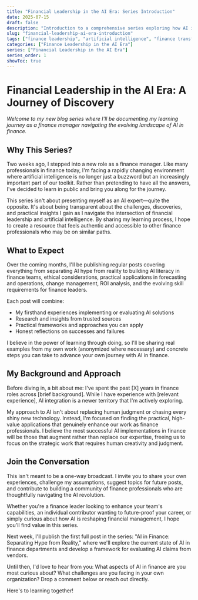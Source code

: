 ```yaml
---
title: "Financial Leadership in the AI Era: Series Introduction"
date: 2025-07-15
draft: false
description: "Introduction to a comprehensive series exploring how AI is transforming finance leadership and providing practical guidance for finance professionals."
slug: "financial-leadership-ai-era-introduction"
tags: ["finance leadership", "artificial intelligence", "finance transformation", "series introduction"]
categories: ["Finance Leadership in the AI Era"]
series: ["Financial Leadership in the AI Era"]
series_order: 1
showToc: true
---
```


# Financial Leadership in the AI Era: A Journey of Discovery

*Welcome to my new blog series where I'll be documenting my learning journey as a finance manager navigating the evolving landscape of AI in finance.*

## Why This Series?

Two weeks ago, I stepped into a new role as a finance manager. Like many professionals in finance today, I'm facing a rapidly changing environment where artificial intelligence is no longer just a buzzword but an increasingly important part of our toolkit. Rather than pretending to have all the answers, I've decided to learn in public and bring you along for the journey.

This series isn't about presenting myself as an AI expert—quite the opposite. It's about being transparent about the challenges, discoveries, and practical insights I gain as I navigate the intersection of financial leadership and artificial intelligence. By sharing my learning process, I hope to create a resource that feels authentic and accessible to other finance professionals who may be on similar paths.

## What to Expect

Over the coming months, I'll be publishing regular posts covering everything from separating AI hype from reality to building AI literacy in finance teams, ethical considerations, practical applications in forecasting and operations, change management, ROI analysis, and the evolving skill requirements for finance leaders.

Each post will combine:
- My firsthand experiences implementing or evaluating AI solutions
- Research and insights from trusted sources
- Practical frameworks and approaches you can apply
- Honest reflections on successes and failures

I believe in the power of learning through doing, so I'll be sharing real examples from my own work (anonymized where necessary) and concrete steps you can take to advance your own journey with AI in finance.

## My Background and Approach

Before diving in, a bit about me: I've spent the past [X] years in finance roles across [brief background]. While I have experience with [relevant experience], AI integration is a newer territory that I'm actively exploring.

My approach to AI isn't about replacing human judgment or chasing every shiny new technology. Instead, I'm focused on finding the practical, high-value applications that genuinely enhance our work as finance professionals. I believe the most successful AI implementations in finance will be those that augment rather than replace our expertise, freeing us to focus on the strategic work that requires human creativity and judgment.

## Join the Conversation

This isn't meant to be a one-way broadcast. I invite you to share your own experiences, challenge my assumptions, suggest topics for future posts, and contribute to building a community of finance professionals who are thoughtfully navigating the AI revolution.

Whether you're a finance leader looking to enhance your team's capabilities, an individual contributor wanting to future-proof your career, or simply curious about how AI is reshaping financial management, I hope you'll find value in this series.

Next week, I'll publish the first full post in the series: "AI in Finance: Separating Hype from Reality," where we'll explore the current state of AI in finance departments and develop a framework for evaluating AI claims from vendors.

Until then, I'd love to hear from you: What aspects of AI in finance are you most curious about? What challenges are you facing in your own organization? Drop a comment below or reach out directly.

Here's to learning together!